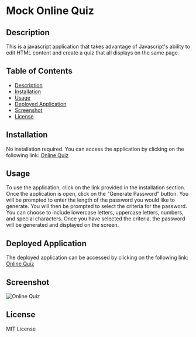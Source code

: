 <!-- @format -->

# Mock Online Quiz

## Description

This is a javascript application that takes advantage of Javascript's ability to edit HTML content and create a quiz that all displays on the same page.

## Table of Contents

- [Description](#description)
- [Installation](#installation)
- [Usage](#usage)
- [Deployed Application](https://jakepears.github.io/mockOnlineQuiz/)
- [Screenshot](./screenshots/deploymentSc.png)
- [License](#license)

## Installation

No installation required. You can access the application by clicking on the following link: [Online Quiz](https://github.com/jakepears/mockOnlineQuiz)

## Usage

To use the application, click on the link provided in the installation section. Once the application is open, click on the "Generate Password" button. You will be prompted to enter the length of the password you would like to generate. You will then be prompted to select the criteria for the password. You can choose to include lowercase letters, uppercase letters, numbers, and special characters. Once you have selected the criteria, the password will be generated and displayed on the screen.

## Deployed Application

The deployed application can be accessed by clicking on the following link: [Online Quiz](https://jakepears.github.io/mockOnlineQuiz/)

## Screenshot

![Online Quiz](./assests/screenshots/deploymentSc.png)

## License

MIT License
